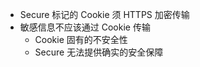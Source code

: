 * Secure 标记的 Cookie 须 HTTPS 加密传输
* 敏感信息不应该通过 Cookie 传输
    * Cookie 固有的不安全性
    * Secure 无法提供确实的安全保障
